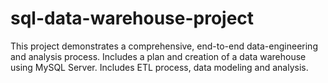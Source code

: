 # sql-data-warehouse-project

This project demonstrates a comprehensive, end-to-end data-engineering and analysis process. Includes a plan and creation of a data warehouse using MySQL Server. Includes ETL process, data modeling and analysis.


